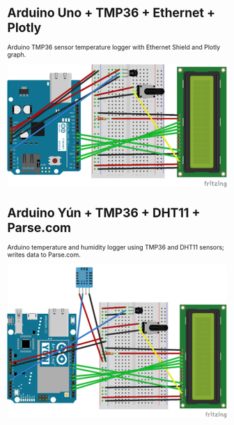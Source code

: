 # Arduino Uno + TMP36 + Ethernet + Plotly

Arduino TMP36 sensor temperature logger with Ethernet Shield and Plotly graph.

![](uno/circuito_bb.png)

# Arduino Yún + TMP36 + DHT11 + Parse.com

Arduino temperature and humidity logger using TMP36 and DHT11 sensors; writes data to Parse.com.

![](yun/circuito_bb.png)
